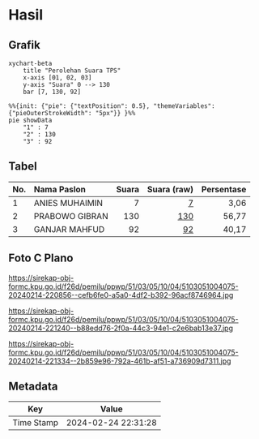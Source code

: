 # Hasil

## Grafik

```mermaid
xychart-beta
    title "Perolehan Suara TPS"
    x-axis [01, 02, 03]
    y-axis "Suara" 0 --> 130
    bar [7, 130, 92]
```

```mermaid
%%{init: {"pie": {"textPosition": 0.5}, "themeVariables": {"pieOuterStrokeWidth": "5px"}} }%%
pie showData
    "1" : 7
    "2" : 130
    "3" : 92
```

## Tabel

| No. | Nama Paslon    | Suara | Suara (raw) | Persentase |
|:--- |:-------------- | -----:| -----------:| ----------:|
| 1   | ANIES MUHAIMIN | 7     | [7][p-1]    | 3,06       |
| 2   | PRABOWO GIBRAN | 130   | [130][p-2]  | 56,77      |
| 3   | GANJAR MAHFUD  | 92    | [92][p-3]   | 40,17      |


[p-1]: https://github.com/gigit-pemilu/pemilu-2024-51-bali/blob/main/pilpres/hitung-suara/sub/51-bali/sub/03-badung/sub/05-kuta-selatan/sub/1004-benoa/sub/075-tps/sub/paslon-1.txt
[p-2]: https://github.com/gigit-pemilu/pemilu-2024-51-bali/blob/main/pilpres/hitung-suara/sub/51-bali/sub/03-badung/sub/05-kuta-selatan/sub/1004-benoa/sub/075-tps/sub/paslon-2.txt
[p-3]: https://github.com/gigit-pemilu/pemilu-2024-51-bali/blob/main/pilpres/hitung-suara/sub/51-bali/sub/03-badung/sub/05-kuta-selatan/sub/1004-benoa/sub/075-tps/sub/paslon-3.txt

## Foto C Plano

https://sirekap-obj-formc.kpu.go.id/f26d/pemilu/ppwp/51/03/05/10/04/5103051004075-20240214-220856--cefb6fe0-a5a0-4df2-b392-96acf8746964.jpg

https://sirekap-obj-formc.kpu.go.id/f26d/pemilu/ppwp/51/03/05/10/04/5103051004075-20240214-221240--b88edd76-2f0a-44c3-94e1-c2e6bab13e37.jpg

https://sirekap-obj-formc.kpu.go.id/f26d/pemilu/ppwp/51/03/05/10/04/5103051004075-20240214-221334--2b859e96-792a-461b-af51-a736909d7311.jpg


## Metadata

| Key        | Value               |
| ---------- | ------------------- |
| Time Stamp | 2024-02-24 22:31:28 |



